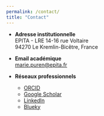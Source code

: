 ```yaml
---
permalink: /contact/
title: "Contact"
---
```

- **Adresse institutionnelle**  
  EPITA - LRE 
  14-16 rue Voltaire  
  94270 Le Kremlin-Bicêtre, France  

- **Email académique**  
  [marie.puren@epita.fr](mailto:marie.puren@epita.fr)  

- **Réseaux professionnels**  
  - [ORCID](https://orcid.org/0000-0001-5452-3913)  
  - [Google Scholar](https://scholar.google.com/citations?user=PTy_b5AAAAAJ&hl=fr)   
  - [LinkedIn](https://www.linkedin.com/in/mariepuren/)  
  - [Blueky](https://bsky.app/profile/mpuren.bsky.social)  
